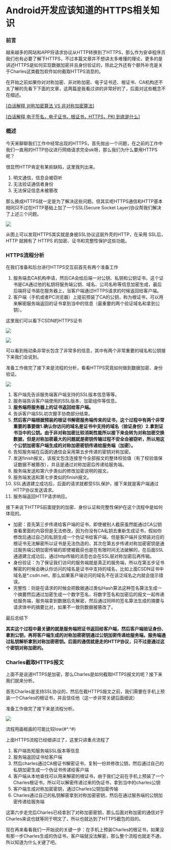 # Android开发应该知道的HTTPS相关知识

### 前言

越来越多的网站和APP将请求协议从HTTP转换到了HTTPS，那么作为安卓程序员我们也有必要了解下HTTPS，不过本篇文章并不想讲太多难懂的理论，更多的是讲述HTTPS是如何实现数据加密并且身份验证的，除此之外还有个额外补充是关于Charles这类截包软件如何截取HTTPS消息的。

在开始之前如果你对对称加密、非对称加密、电子证书还、根证书、CA机构还不太了解的先看下下面的文章，这两篇是我看过讲的非常好的了，后面对这些概念不在细述。

[[白话解释 对称加密算法 VS 非对称加密算法]](https://segmentfault.com/a/1190000004461428)

[[白话解释 电子签名，电子证书，根证书，HTTPS，PKI 到底是什么]](https://segmentfault.com/a/1190000012466003)



### 概述

今天来聊聊我们工作中经常出现的HTTPS，首先抛出一个问题，在之前的工作中我们一直用的HTTP协议进行网络请求完全ok呀，那么我们为什么要用HTTPS呢？

很显然HTTP肯定有某些缺陷，这里我列出来。

1. 明文通信，信息会被窃听
2. 无法验证通信者身份
3. 无法保证信息未被篡改

那么换成HTTPS就一定是为了解决这些问题。但其实呢HTTPS通信和HTTP基本相同只不过在HTTP基础上加了一个SSL(Secure Socket Layer)协议帮我们解决了上述三个问题。

![](http://rocketzly.androider.top/https%E6%9E%B6%E6%9E%84%E5%9B%BE.png)

从图上可以发现HTTPS其实就是身披SSL协议这层外壳的HTTP，在采用 SSL后，HTTP 就拥有了 HTTPS 的加密、证书和完整性保护这些功能。



### HTTPS流程分析

在我们准备和后台进行HTTPS交互前首先有两个准备工作

1. 服务端去CA机构申请，然后CA会给后端一对公钥、私钥和公钥证书，这个证书是CA通过他的私钥将服务端公钥、域名、公司名称等信息加密生成，最后后端将证书装在服务器上，当客户端通过HTTPS请求的时候返回给客户端。
2. 客户端（手机或者PC浏览器）上提前预装了CA的公钥，称为根证书，可以用来解密服务端返回的证书拿到当中的信息（最重要的两个验证域名和拿到公钥）。

这里我们可以看下CSDN的HTTPS证书

![](http://rocketzly.androider.top/CSDN%E6%A0%B9%E8%AF%81%E4%B9%A6%E5%9F%9F%E5%90%8D.png)

![](http://rocketzly.androider.top/CSDN%E6%A0%B9%E8%AF%81%E4%B9%A6%E5%AF%86%E9%92%A5.png)

可以看到拖动条非常长包含了非常多的信息，其中有两个非常重要的域名和公钥接下来我们会说到。

准备工作做完了接下来是流程的分析，看看HTTPS究竟如何做到数据加密、身份验证。

![](http://rocketzly.androider.top/HTTPS%E9%80%9A%E4%BF%A1%E6%B5%81%E7%A8%8B.png)

1. 客户端先告诉服务端客户端支持的SSL版本信息等等。
2. 服务端告诉客户端使用的SSL版本、加密组件等信息。
3. **服务端将服务器上的证书返回给客户端。**
4. 告诉客户端SSL初次握手协商部分结束。
5. **然后客户端根据预装的根证书解密服务端传来的证书，这个过程中有两个非常重要的事要做1.确认你访问的域名是证书中支持的域名（验证身份）2.拿到证书当中的公钥。由于非对称加密比较消耗性能所以接下来会转为对称加密交换数据，但是对称加密最大的问题就是密钥传输过程不安全会被窃听，所以用这个公钥加密客户端生成的对称加密密钥传递给服务端（加密）。**
6. 告知服务端在后面的通信会采用第五步传递的密钥对称加密。
7. 发送finish报文，该报文包含连接至今全部报文的整体校验值（有了校验值保证数据不被篡改），并且是通过对称加密后传递给服务端。
8. 服务端发送和第六步类似的修改加密说明的报文。
9. 服务端发送和第七步类似的finish报文。
10. SSL通道建立成功后，后面的请求就都受SSL保护，接下来就是客户端通过HTTP协议发送请求。
11. 服务端返回HTTP请求响应。

接下来说下HTTPS前面提到的加密、身份认证和完整性保护在这个流程中是如何体现的。

- 加密：首先第三步传递给客户端的证书，即使被别人截获虽然能通过CA公钥查看里面的内容但是无法修改，因为你没有CA私钥去重新生成证书，假如你修改后通过自己的私钥生成一个伪证书给客户端，但是客户端并没预装对应的根证书无法解密所以证书是无法伪造的，其次在第五步传递对称加密密钥是通过服务端公钥加密传输的即使被截获也是在有限时间无法破解的，在后面SSL通道建立成功后，通过http传输的消息也会在SSL层对称加密后再传输。
- 身份验证：为了保证我们访问的服务端就是真正的服务端，所以在第五步证书解密的时候会确认你访问的域名是证书中支持的域名，比如上面CSDN证书中域名是*.csdn.net，那么如果客户端访问的域名不在该泛域名之内就会提示错误。
- 完整性：则是在请求的时候会把数据通过类似Hash算法这种签名算法生成一个摘要然后通过加密生成一个数字签名，将数字签名和加密后的报文一起传递给服务端，服务端拿到数据后先解密，然后通过同样的签名算法生成的摘要与请求体中的摘要比对，如果不一致则数据被篡改了。

最后总结下

**其实这个过程中最关键的就是服务端把证书返回给客户端，然后客户端验证身份、拿到公钥，再将客户端生成的对称加密密钥通过公钥加密传递给服务端，服务端通过私钥解析拿到对称加密密钥。后面的通信就是走的HTTP协议，只不过是通过这个密钥对称加密的。**



### Charles截取HTTPS报文

上面不是说道HTTPS是加密，那么Charles是如何截取HTTPS报文的呢？接下来我们就来分析。

首先Charles是支持SSL协议的，然后在截HTTPS报文之前，我们需要在手机上预装一个Charles的根证书，并且信任他（这一步非常关键后面细说）

准备工作做完了接下来是流程分析。

![](http://rocketzly.androider.top/Charles%E6%B5%81%E7%A8%8B.png)

流程用画板画的可能比较low(#^.^#)

上面HTTPS流程已经细讲过了，这里只讲重点流程了

1. 客户端告知服务端SSL版本等信息
2. 服务端返回证书给客户端
3. 然后charles通过CA根证书解密证书，复制一份并修改公钥，然后通过自己的私钥加密生成一个伪证书传递给客户端
4. 客户端从本地查找可以用来解密的根证书，由于我们之前在手机上预装了一个Charles根证书，所以可以解密传递过来的伪证书，拿到当中的charles公钥
5. 客户端生成对称加密密钥，通过Charles公钥加密传输
6. Charles通过自己的私钥解密拿到对称加密密钥，然后在通过服务端的公钥加密传递给服务端

这第六步走完后Charles已经拿到了对称加密密钥，那么后面对称加密的通信对于Charles来说也就等同于明文了，所以也就达到了HTTPS截包的目的。

现在再来看看我们一开始说的关键一步：在手机上预装Charles的根证书，如果没有那一步Charles生成的伪证书，客户端就没法解密，那么整个流程也就走不通，所以知道为什么关键了吧。



